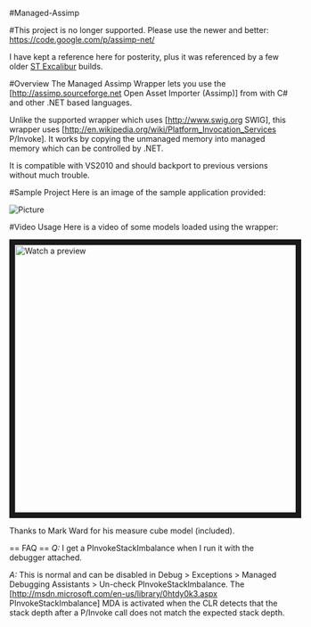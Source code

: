 #Managed-Assimp 

#This project is no longer supported.  Please use the newer and better: https://code.google.com/p/assimp-net/

I have kept a reference here for posterity, plus it was referenced by a few older [ST Excalibur](stexcalibur.com) builds.

#Overview
The Managed Assimp Wrapper lets you use the [http://assimp.sourceforge.net Open Asset Importer (Assimp)] from with C# and other .NET based languages.

Unlike the supported wrapper which uses [http://www.swig.org SWIG], this wrapper uses [http://en.wikipedia.org/wiki/Platform_Invocation_Services P/Invoke].  It works by copying the unmanaged memory into managed memory which can be controlled by .NET.

It is compatible with VS2010 and should backport to previous versions without much trouble.

#Sample Project
Here is an image of the sample application provided:

![Picture](http://i54.tinypic.com/2h73tw7.png)

#Video Usage
Here is a video of some models loaded using the wrapper:


<a href="http://www.youtube.com/watch?feature=player_embedded&v=gLVZcVw5LlU
" target="_blank"><img src="http://img.youtube.com/vi/gLVZcVw5LlU/0.jpg" 
alt="Watch a preview" width="640" height="480" border="10" /></a>



Thanks to Mark Ward for his measure cube model (included).

== FAQ ==
*Q:* I get a PInvokeStackImbalance when I run it with the debugger attached.

*A:* This is normal and can be disabled in Debug > Exceptions > Managed Debugging Assistants > Un-check PInvokeStackImbalance.  The [http://msdn.microsoft.com/en-us/library/0htdy0k3.aspx PInvokeStackImbalance] MDA is activated when the CLR detects that the stack depth after a P/Invoke call does not match the expected stack depth.


